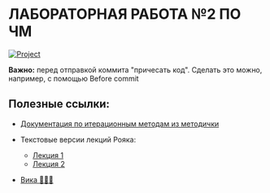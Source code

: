 # ЛАБОРАТОРНАЯ РАБОТА №2 ПО ЧМ

[![Project](https://img.shields.io/badge/Project-View-yellowgreen)](https://github.com/poleley/chm-2/projects/1) 

**Важно:** перед отправкой коммита "причесать код". Сделать это можно, например, с помощью Before commit

## Полезные ссылки:

- [Документация по итерационным методам из методички]()

- Текстовые версии лекций Рояка:

  - [Лекция 1](https://github.com/boorlakov/zettelkasten/blob/main/university/nummethods/first_lecture.md)
  - [Лекция 2](https://github.com/boorlakov/zettelkasten/blob/main/university/nummethods/second_lecture.md)

- [Вика 👩🏼‍💻](https://ru.wikipedia.org/wiki/Метод_итерации)
